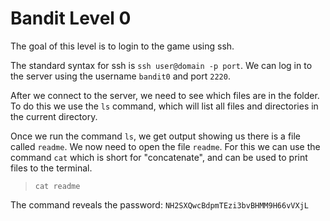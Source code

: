 # Bandit Level 0

The goal of this level is to login to the game using ssh.

The standard syntax for ssh is `ssh user@domain -p port`.  We can log in to the server using the username `bandit0` and port `2220`.

After we connect to the server, we need to see which files are in the folder. To do this we use the `ls` command, which will list all files and directories in the current directory.

Once we run the command `ls`, we get output showing us there is a file called `readme`. We now need to open the file `readme`. For this we can use the command `cat` which is short for "concatenate", and can be used to print files to the terminal.
> `cat readme`

The command reveals the password: `NH2SXQwcBdpmTEzi3bvBHMM9H66vVXjL`
